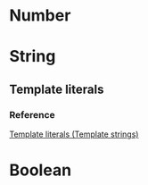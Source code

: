 # Number
# String
## Template literals
### Reference
[Template literals (Template strings)](https://developer.mozilla.org/en-US/docs/Web/JavaScript/Reference/Template_literals)

# Boolean